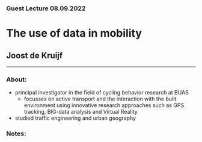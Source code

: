 ### Guest Lecture 08.09.2022
# The use of data in mobility
## Joost de Kruijf
---
### About:
- principal investigator in the field of cycling behavior research at BUAS
  - focusses on active transport and the interaction with the built environment using innovative research approaches such as GPS tracking, BIG-data analysis and Virtual Reality
- studied traffic engineering and urban geography

### Notes:
